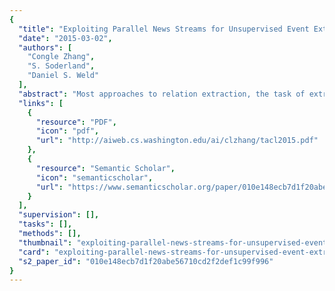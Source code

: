 ```yaml
---
{
  "title": "Exploiting Parallel News Streams for Unsupervised Event Extraction",
  "date": "2015-03-02",
  "authors": [
    "Congle Zhang",
    "S. Soderland",
    "Daniel S. Weld"
  ],
  "abstract": "Most approaches to relation extraction, the task of extracting ground facts from natural language text, are based on machine learning and thus starved by scarce training data. Manual annotation is too expensive to scale to a comprehensive set of relations. Distant supervision, which automatically creates training data, only works with relations that already populate a knowledge base (KB). Unfortunately, KBs such as FreeBase rarely cover event relations (e.g. “person travels to location”). Thus, the problem of extracting a wide range of events — e.g., from news streams — is an important, open challenge. This paper introduces NewsSpike-RE, a novel, unsupervised algorithm that discovers event relations and then learns to extract them. NewsSpike-RE uses a novel probabilistic graphical model to cluster sentences describing similar events from parallel news streams. These clusters then comprise training data for the extractor. Our evaluation shows that NewsSpike-RE generates high quality training sentences and learns extractors that perform much better than rival approaches, more than doubling the area under a precision-recall curve compared to Universal Schemas.",
  "links": [
    {
      "resource": "PDF",
      "icon": "pdf",
      "url": "http://aiweb.cs.washington.edu/ai/clzhang/tacl2015.pdf"
    },
    {
      "resource": "Semantic Scholar",
      "icon": "semanticscholar",
      "url": "https://www.semanticscholar.org/paper/010e148ecb7d1f20abe56710cd2f2def1c99f996"
    }
  ],
  "supervision": [],
  "tasks": [],
  "methods": [],
  "thumbnail": "exploiting-parallel-news-streams-for-unsupervised-event-extraction-thumb.jpg",
  "card": "exploiting-parallel-news-streams-for-unsupervised-event-extraction-card.jpg",
  "s2_paper_id": "010e148ecb7d1f20abe56710cd2f2def1c99f996"
}
---
```


